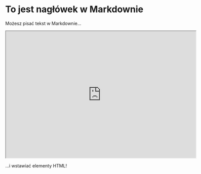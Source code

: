 # To jest nagłówek w Markdownie

Możesz pisać tekst w Markdownie...

<iframe src="https://www.example.com" width="600" height="400"></iframe>

...i wstawiać elementy HTML!
